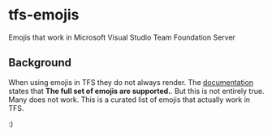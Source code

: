 # tfs-emojis
Emojis that work in Microsoft Visual Studio Team Foundation Server

## Background
When using emojis in TFS they do not always render. The [documentation](https://docs.microsoft.com/en-us/azure/devops/project/wiki/markdown-guidance?view=azure-devops#emoji) states that **The full set of emojis are supported.**. But this is not entirely true. Many does not work. This is a curated list of emojis that actually work in TFS. 

:)
